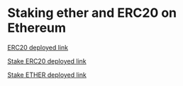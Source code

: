 # Staking ether and ERC20 on Ethereum
[ERC20 deployed link](https://sepolia-blockscout.lisk.com/address/0x03C65002d5c567632e5c9B233F0d55241644A8b1#code)

[Stake ERC20 deployed link](https://sepolia-blockscout.lisk.com/address/0x2D28B0E6dFfD7155dBf4328681d0DE41F099f6a6#code)

[Stake ETHER deployed link](https://sepolia-blockscout.lisk.com/address/0xe32ED47C51e68C309133719a848a0988A028a3C4#code)
